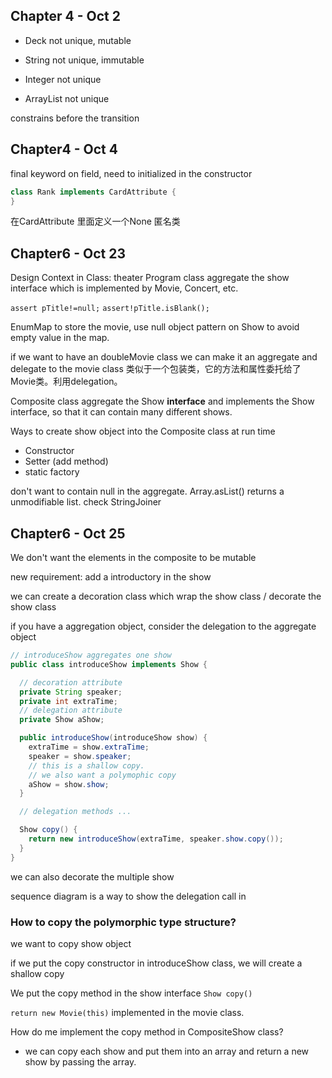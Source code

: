 ## Chapter 4 - Oct 2

- Deck not unique, mutable

- String not unique, immutable

- Integer not unique
- ArrayList not unique

constrains before the transition

## Chapter4 - Oct 4

final keyword on field, need to initialized in the constructor

```java
class Rank implements CardAttribute {
}
```

在CardAttribute 里面定义一个None 匿名类

## Chapter6 - Oct 23

Design Context in Class: theater
Program class aggregate the show interface which is implemented by Movie, Concert, etc.

`assert pTitle!=null;`
`assert!pTitle.isBlank();`

EnumMap to store the movie, use null object pattern on Show to avoid empty value in the map.

if we want to have an doubleMovie class we can make it an aggregate and delegate to the movie class
类似于一个包装类，它的方法和属性委托给了Movie类。利用delegation。

Composite class aggregate the Show **interface** and implements the Show interface,
so that it can contain many different shows.

Ways to create show object into the Composite class at run time
- Constructor
- Setter (add method)
- static factory

don't want to contain null in the aggregate.
Array.asList() returns a unmodifiable list.
check StringJoiner

## Chapter6 - Oct 25

We don't want the elements in the composite to be mutable

new requirement: add a introductory in the show

we can create a decoration class which wrap the show class / decorate the show class

if you have a aggregation object, consider the delegation to the aggregate object

```java
// introduceShow aggregates one show
public class introduceShow implements Show {

  // decoration attribute
  private String speaker;
  private int extraTime;
  // delegation attribute
  private Show aShow;

  public introduceShow(introduceShow show) {
    extraTime = show.extraTime;
    speaker = show.speaker;
    // this is a shallow copy.
    // we also want a polymophic copy
    aShow = show.show;
  }

  // delegation methods ...

  Show copy() {
    return new introduceShow(extraTime, speaker.show.copy());
  }
}
```

we can also decorate the multiple show

sequence diagram is a way to show the delegation call in

### How to copy the polymorphic type structure?

we want to copy show object

if we put the copy constructor in introduceShow class, we will create a shallow copy

We put the copy method in the show interface `Show copy()`

`return new Movie(this)` implemented in the movie class.

How do me implement the copy method in CompositeShow class?
- we can copy each show and put them into an array and return a new show by passing the array.
